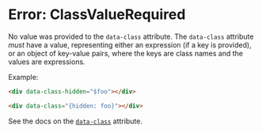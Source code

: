 # Error: ClassValueRequired

No value was provided to the `data-class` attribute. The `data-class` attribute _must_ have a value, representing either an expression (if a key is provided), or an object of key-value pairs, where the keys are class names and the values are expressions.

Example:

```html
<div data-class-hidden="$foo"></div>

<div data-class="{hidden: foo}"></div>
```

See the docs on the [`data-class`](/reference/attribute_plugins#data-class) attribute.